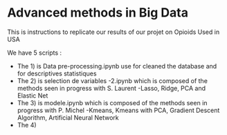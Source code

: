 # Advanced methods in Big Data 

This is instructions to replicate our results of our projet on Opioids Used in USA 

We have 5 scripts : 

- The 1) is  Data pre-processing.ipynb use for cleaned the database and for descriptives statistiques 
- The 2) is selection de variables -2.ipynb which is composed of the methods seen in progress with S. Laurent 
    -Lasso, Ridge, PCA and Elastic Net 
- The 3) is modele.ipynb which is composed of the methods seen in progress with P. Michel
    -Kmeans, Kmeans with PCA, Gradient Descent Algorithm, Artificial Neural Network 
- The 4) 

